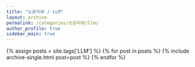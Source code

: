 ```yaml
---
title: "논문리뷰 / LLM"
layout: archive
permalink: /categories/논문리뷰/llm/
author_profile: true
sidebar_main: true
---
```


{% assign posts = site.tags['LLM'] %}
{% for post in posts %} 
  {% include archive-single.html post=post %}
{% endfor %}
